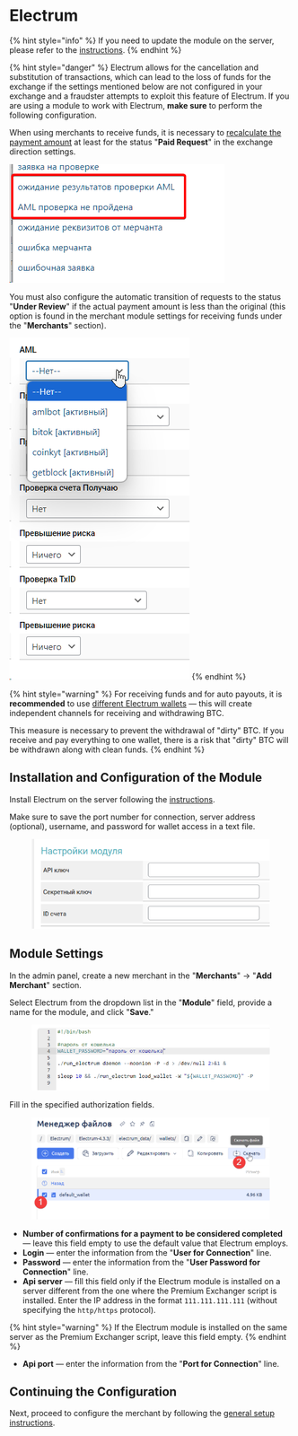 # Electrum

{% hint style="info" %}
If you need to update the module on the server, please refer to the [instructions](https://premium.gitbook.io/main/osnovnye-nastroiki/faq/obnovlenie-failov-skripta-na-servere/kak-obnovit-faily-na-servere#moduli-merchantov-i-avtovyplat).
{% endhint %}

{% hint style="danger" %}
Electrum allows for the cancellation and substitution of transactions, which can lead to the loss of funds for the exchange if the settings mentioned below are not configured in your exchange and a fraudster attempts to exploit this feature of Electrum. If you are using a module to work with Electrum, **make sure** to perform the following configuration.

When using merchants to receive funds, it is necessary to [recalculate the payment amount](https://premium.gitbook.io/main/osnovnye-nastroiki/valyuty-i-napravleniya/sozdanie-novogo-napravleniya-obmena#pereschet-po-summe-oplaty) at least for the status "**Paid Request**" in the exchange direction settings.

![](<../../../.gitbook/assets/image (329).png>)

You must also configure the automatic transition of requests to the status "**Under Review**" if the actual payment amount is less than the original (this option is found in the merchant module settings for receiving funds under the "**Merchants**" section).

<img src="../../../.gitbook/assets/image (328).png" alt="" data-size="original">
{% endhint %}

{% hint style="warning" %}
For receiving funds and for auto payouts, it is **recommended** to use [different Electrum wallets](https://premium.gitbook.io/rukovodstvo-polzovatelya/osnovnye-nastroiki/modul-electrum/ustanovka-i-nastroika-electrum/sozdanie-dopolnitelnogo-koshelka) — this will create independent channels for receiving and withdrawing BTC.

This measure is necessary to prevent the withdrawal of "dirty" BTC. If you receive and pay everything to one wallet, there is a risk that "dirty" BTC will be withdrawn along with clean funds.
{% endhint %}

## Installation and Configuration of the Module

Install Electrum on the server following the [instructions](https://premium.gitbook.io/rukovodstvo-polzovatelya/osnovnye-nastroiki/modul-electrum/ustanovka-i-nastroika-electrum).

Make sure to save the port number for connection, server address (optional), username, and password for wallet access in a text file.

<figure><img src="../../../.gitbook/assets/image (1443).png" alt=""><figcaption></figcaption></figure>

## Module Settings

In the admin panel, create a new merchant in the "**Merchants**" -> "**Add Merchant**" section.

Select Electrum from the dropdown list in the "**Module**" field, provide a name for the module, and click "**Save**."

<figure><img src="../../../.gitbook/assets/image (1444).png" alt=""><figcaption></figcaption></figure>

Fill in the specified authorization fields.

<figure><img src="../../../.gitbook/assets/image (1446).png" alt=""><figcaption></figcaption></figure>

* **Number of confirmations for a payment to be considered completed** — leave this field empty to use the default value that Electrum employs.
* **Login** — enter the information from the "**User for Connection**" line.
* **Password** — enter the information from the "**User Password for Connection**" line.
* **Api server** — fill this field only if the Electrum module is installed on a server different from the one where the Premium Exchanger script is installed. Enter the IP address in the format `111.111.111.111` (without specifying the `http/https` protocol).

{% hint style="warning" %}
If the Electrum module is installed on the same server as the Premium Exchanger script, leave this field empty.
{% endhint %}

* **Api port** — enter the information from the "**Port for Connection**" line.

## Continuing the Configuration

Next, proceed to configure the merchant by following the [general setup instructions](https://premium.gitbook.io/rukovodstvo-polzovatelya/osnovnye-nastroiki/merchanty-i-avtovyplaty/merchanty/obshie-nastroiki-merchantov).